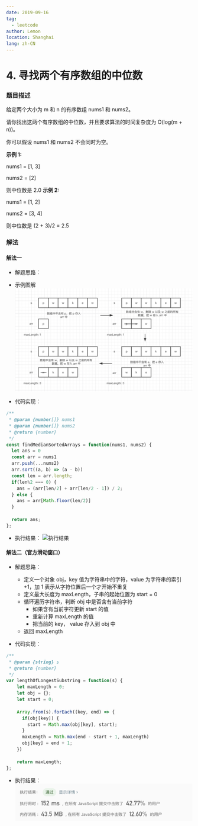 ```yaml
---
date: 2019-09-16
tag:
  - leetcode
author: Lemon
location: Shanghai
lang: zh-CN
---
```


# 4. 寻找两个有序数组的中位数

### 题目描述

给定两个大小为 m 和 n 的有序数组 nums1 和 nums2。

请你找出这两个有序数组的中位数，并且要求算法的时间复杂度为 O(log(m + n))。

你可以假设 nums1 和 nums2 不会同时为空。

**示例 1:**

nums1 = [1, 3]

nums2 = [2]

则中位数是 2.0
**示例 2:**

nums1 = [1, 2]

nums2 = [3, 4]

则中位数是 (2 + 3)/2 = 2.5


### 解法

#### 解法一

- 解题思路：

 - 示例图解
 ![示例图解](https://raw.githubusercontent.com/lemon-lc/vue-blog/images/images20190916220026.png)

- 代码实现：

```js
/**
 * @param {number[]} nums1
 * @param {number[]} nums2
 * @return {number}
 */
const findMedianSortedArrays = function(nums1, nums2) {
  let ans = 0
  const arr = nums1
  arr.push(...nums2)
  arr.sort((a, b) => (a - b))
  const len = arr.length;
  if(len%2 === 0) {
    ans = (arr[len/2] + arr[len/2 - 1]) / 2;
  } else {
    ans = arr[Math.floor(len/2)]
  }

  return ans;
};
```

- 执行结果：
![执行结果](https://raw.githubusercontent.com/volcanoliuc/vue-blog/images/images20190916104630.png)

#### 解法二（官方滑动窗口）

- 解题思路：

  - 定义一个对象 obj，key 值为字符串中的字符，value 为字符串的索引 +1，加 1 表示从字符位置后一个才开始不重复
  - 定义最大长度为 maxLength，子串的起始位置为 start = 0
  - 循环遍历字符串，判断 obj 中是否含有当前字符
    - 如果含有当前字符更新 start 的值
    - 重新计算 maxLength 的值
    - 把当前的 key， value 存入到 obj 中
  - 返回 maxLength

- 代码实现：

```js
/**
 * @param {string} s
 * @return {number}
 */
var lengthOfLongestSubstring = function(s) {
    let maxLength = 0;
    let obj = {};
    let start = 0;

    Array.from(s).forEach((key, end) => {
      if(obj[key]) {
        start = Math.max(obj[key], start);
      }
      maxLength = Math.max(end - start + 1, maxLength)
      obj[key] = end + 1;
    })

    return maxLength;
};
```

- 执行结果：
![执行结果](https://raw.githubusercontent.com/lemon-lc/vue-blog/images/images20190917082907.png)

